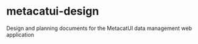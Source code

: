 # metacatui-design
Design and planning documents for the MetacatUI data management web application

